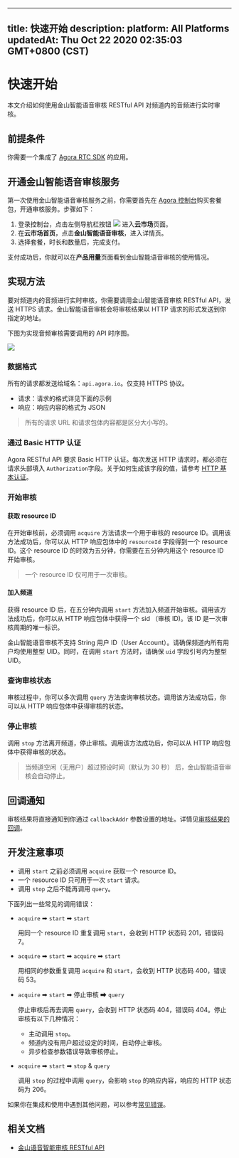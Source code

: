 
---
title: 快速开始
description: 
platform: All Platforms
updatedAt: Thu Oct 22 2020 02:35:03 GMT+0800 (CST)
---
# 快速开始
本文介绍如何使用金山智能语音审核 RESTful API 对频道内的音频进行实时审核。

## 前提条件

你需要一个集成了 [Agora RTC SDK](https://docs.agora.io/cn/Agora%20Platform/terms?platform=All%2Platforms#rtc-sdk) 的应用。

## 开通金山智能语音审核服务

第一次使用金山智能语音审核服务之前，你需要首先在 [Agora 控制台](https://console.agora.io/)购买套餐包，开通审核服务。步骤如下：

1. 登录控制台，点击左侧导航栏按钮 ![](https://web-cdn.agora.io/docs-files/1603161685526) 进入**云市场**页面。
2. 在**云市场首页**，点击**金山智能语音审核**，进入详情页。
3. 选择套餐，时长和数量后，完成支付。

支付成功后，你就可以在**产品用量**页面看到金山智能语音审核的使用情况。

## 实现方法

要对频道内的音频进行实时审核，你需要调用金山智能语音审核 RESTful API，发送 HTTPS 请求。金山智能语音审核会将审核结果以 HTTP 请求的形式发送到你指定的地址。

下图为实现音频审核需要调用的 API 时序图。

![](https://web-cdn.agora.io/docs-files/1603178801026)

### 数据格式

所有的请求都发送给域名：`api.agora.io`。仅支持 HTTPS 协议。

- 请求：请求的格式详见下面的示例
- 响应：响应内容的格式为 JSON

> 所有的请求 URL 和请求包体内容都是区分大小写的。

### 通过 Basic HTTP 认证

Agora RESTful API 要求 Basic HTTP 认证。每次发送 HTTP 请求时，都必须在请求头部填入 `Authorization`字段。关于如何生成该字段的值，请参考 [HTTP 基本认证](https://docs.agora.io/cn/faq/restful_authentication)。

### 开始审核

#### 获取 resource ID

在开始审核前，必须调用 `acquire` 方法请求一个用于审核的 resource ID。调用该方法成功后，你可以从 HTTP 响应包体中的 `resourceId` 字段得到一个 resource ID。这个 resource ID 的时效为五分钟，你需要在五分钟内用这个 resource ID 开始审核。

> 一个 resource ID 仅可用于一次审核。

#### 加入频道

获得 resource ID 后，在五分钟内调用 `start` 方法加入频道开始审核。调用该方法成功后，你可以从 HTTP 响应包体中获得一个 sid （审核 ID)。该 ID 是一次审核周期的唯一标识。
<div class="alert note">金山智能语音审核不支持 String 用户 ID（User Account）。请确保频道内所有用户均使用整型 UID。同时，在调用 <code>start</code> 方法时，请确保 <code>uid</code> 字段引号内为整型 UID。</div>

### 查询审核状态

审核过程中，你可以多次调用 `query` 方法查询审核状态。调用该方法成功后，你可以从 HTTP 响应包体中获得审核的状态。

### 停止审核

调用 `stop` 方法离开频道，停止审核。调用该方法成功后，你可以从 HTTP 响应包体中获得审核的状态。

> 当频道空闲（无用户）超过预设时间（默认为 30 秒） 后，金山智能语音审核会自动停止。

## 回调通知

审核结果将直接通知到你通过 `callbackAddr` 参数设置的地址。详情见[审核结果的回调](../../cn/Audio%20Broadcast/restful_api_kingsoft_audio.md)。

## 开发注意事项

- 调用 `start` 之前必须调用 `acquire` 获取一个 resource ID。
- 一个 resource ID 只可用于一次 `start` 请求。
- 调用 `stop` 之后不能再调用 `query`。

下面列出一些常见的调用错误：

- `acquire` ➡ `start` ➡ `start`

  用同一个 resource ID 重复调用 `start`，会收到 HTTP 状态码 201，错误码 7。

- `acquire` ➡ `start` ➡ `acquire` ➡ `start`

  用相同的参数重复调用 `acquire` 和 `start`，会收到 HTTP 状态码 400，错误码 53。

- `acquire` ➡ `start` ➡ 停止审核 ➡ `query`

  停止审核后再去调用 `query`，会收到 HTTP 状态码 404，错误码 404。停止审核有以下几种情况：

  - 主动调用 `stop`。
  - 频道内没有用户超过设定的时间，自动停止审核。
  - 异步检查参数错误导致审核停止。

- `acquire` ➡ `start` ➡ `stop` & `query`

  调用 `stop` 的过程中调用 `query`，会影响 `stop` 的响应内容，响应的 HTTP 状态码为 206。

如果你在集成和使用中遇到其他问题，可以参考[常见错误](../../cn/Audio%20Broadcast/restful_api_kingsoft_audio.md)。




## 相关文档

- [金山语音智能审核 RESTful API](../../cn/Interactive%20Broadcast/restful_api_kingsoft_audio.md)
